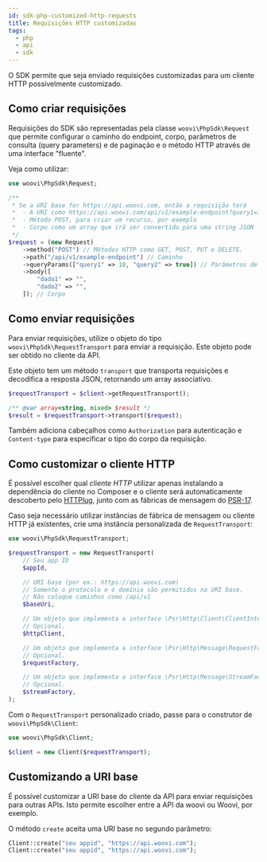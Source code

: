 ```yaml
---
id: sdk-php-customized-http-requests
title: Requisições HTTP customizadas
tags:
  - php
  - api
  - sdk
---
```


O SDK permite que seja enviado requisições customizadas para um cliente HTTP possivelmente customizado.

## Como criar requisições

Requisições do SDK são representadas pela classe `woovi\PhpSdk\Request` que permite configurar o caminho do endpoint, corpo, parâmetros de consulta (query parameters) e de paginação e o método HTTP através de uma interface "fluente".

Veja como utilizar:

```php
use woovi\PhpSdk\Request;

/**
 * Se a URI base for https://api.woovi.com, então a requisição terá
 *  - A URI como https://api.woovi.com/api/v1/example-endpoint?query1=10&query2=true
 *  - Método POST, para criar um recurso, por exemplo
 *  - Corpo como um array que irá ser convertido para uma string JSON
 */
$request = (new Request)
    ->method("POST") // Métodos HTTP como GET, POST, PUT e DELETE.
    ->path("/api/v1/example-endpoint") // Caminho
    ->queryParams(["query1" => 10, "query2" => true]) // Parâmetros de consulta
    ->body([
        "dado1" => "",
        "dado2" => "",
    ]); // Corpo
```

## Como enviar requisições

Para enviar requisições, utilize o objeto do tipo `woovi\PhpSdk\RequestTransport` para enviar a requisição. Este objeto pode ser obtido no cliente da API.

Este objeto tem um método `transport` que transporta requisições e decodifica a resposta JSON, retornando um array associativo.

```php
$requestTransport = $client->getRequestTransport();

/** @var array<string, mixed> $result */
$result = $requestTransport->transport($request);
```

Também adiciona cabeçalhos como `Authorization` para autenticação e `Content-type` para especificar o tipo do corpo da requisição.

## Como customizar o cliente HTTP

É possível escolher qual _cliente HTTP_ utilizar apenas instalando a dependência do cliente no Composer e o cliente será automaticamente descoberto pelo [HTTPlug](http://httplug.io/), junto com as fábricas de mensagem do [PSR-17](https://www.php-fig.org/psr/psr-17/).

Caso seja necessário utilizar instâncias de fábrica de mensagem ou cliente HTTP já existentes, crie uma instância personalizada de `RequestTransport`:

```php
use woovi\PhpSdk\RequestTransport;

$requestTransport = new RequestTransport(
    // Seu app ID
    $appId,

    // URI base (por ex.: https://api.woovi.com)
    // Somente o protocolo e o domínio são permitidos na URI base.
    // Não coloque caminhos como /api/v1
    $baseUri,

    // Um objeto que implementa a interface \Psr\Http\Client\ClientInterface (PSR-18)
    // Opcional.
    $httpClient,

    // Um objeto que implementa a interface \Psr\Http\Message\RequestFactoryInterface (PSR-17)
    // Opcional.
    $requestFactory,

    // Um objeto que implementa a interface \Psr\Http\Message\StreamFactoryInterface (PSR-17)
    // Opcional.
    $streamFactory,
);
```

Com o `RequestTransport` personalizado criado, passe para o construtor de `woovi\PhpSdk\Client`:

```php
use woovi\PhpSdk\Client;

$client = new Client($requestTransport);
```

## Customizando a URI base

É possível customizar a URI base do cliente da API para enviar requisições para outras APIs. Isto permite escolher entre a API da woovi ou Woovi, por exemplo.

O método `create` aceita uma URI base no segundo parâmetro:

```php
Client::create("seu appid", "https://api.woovi.com");
Client::create("seu appid", "https://api.woovi.com");
```
